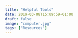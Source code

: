 ```yaml
---
title: "Helpful Tools"
date: 2019-03-08T15:09:59+01:00
draft: false
image: "computer.jpg"
tags: ["Resources"]
---
```

